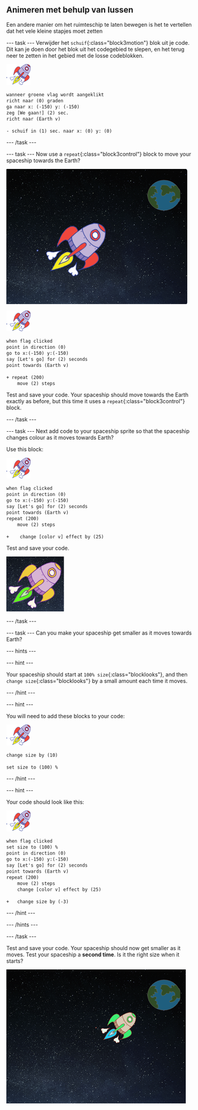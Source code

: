 ## Animeren met behulp van lussen

Een andere manier om het ruimteschip te laten bewegen is het te vertellen dat het vele kleine stapjes moet zetten

\--- task \--- Verwijder het `schuif`{:class="block3motion"} blok uit je code. Dit kan je doen door het blok uit het codegebied te slepen, en het terug neer te zetten in het gebied met de losse codeblokken.

![Ruimteschip sprite](images/sprite-spaceship.png)

```blocks3
wanneer groene vlag wordt aangeklikt
richt naar (0) graden
ga naar x: (-150) y: (-150)
zeg [We gaan!] (2) sec.
richt naar (Earth v)

- schuif in (1) sec. naar x: (0) y: (0)
```

\--- /task \---

\--- task \--- Now use a `repeat`{:class="block3control"} block to move your spaceship towards the Earth?

![Testing a spaceship animation](images/space-animate-stage.png)

![Spaceship sprite](images/sprite-spaceship.png)

```blocks3
when flag clicked
point in direction (0)
go to x:(-150) y:(-150)
say [Let's go] for (2) seconds
point towards (Earth v)

+ repeat (200)
    move (2) steps
```

Test and save your code. Your spaceship should move towards the Earth exactly as before, but this time it uses a `repeat`{:class="block3control"} block.

\--- /task \---

\--- task \--- Next add code to your spaceship sprite so that the spaceship changes colour as it moves towards Earth?

Use this block:

![Spaceship sprite](images/sprite-spaceship.png)

```blocks3
when flag clicked
point in direction (0)
go to x:(-150) y:(-150)
say [Let's go] for (2) seconds
point towards (Earth v)
repeat (200)
    move (2) steps

+    change [color v] effect by (25)
```

Test and save your code.

![Testing a colour-changing spaceship](images/space-colour-test.png)

\--- /task \---

\--- task \--- Can you make your spaceship get smaller as it moves towards Earth?

\--- hints \---

\--- hint \---

Your spaceship should start at `100% size`{:class="blocklooks"}, and then `change size`{:class="blocklooks"} by a small amount each time it moves.

\--- /hint \---

\--- hint \---

You will need to add these blocks to your code:

![Ruimteschip sprite](images/sprite-spaceship.png)

```blocks3
change size by (10)

set size to (100) %
```

\--- /hint \---

\--- hint \---

Your code should look like this:

![Spaceship sprite](images/sprite-spaceship.png)

```blocks3
when flag clicked
set size to (100) %
point in direction (0)
go to x:(-150) y:(-150)
say [Let's go] for (2) seconds
point towards (Earth v)
repeat (200)
    move (2) steps
    change [color v] effect by (25)

+   change size by (-3)
```

\--- /hint \---

\--- /hints \---

\--- /task \---

Test and save your code. Your spaceship should now get smaller as it moves. Test your spaceship a **second time**. Is it the right size when it starts?

![Testing a shrinking spaceship](images/space-size-test.png)